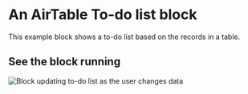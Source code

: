 # An AirTable To-do list block

This example block shows a to-do list based on the records in a table.

## See the block running

![Block updating to-do list as the user changes data](https://youtu.be/0WBCawIlP34)
